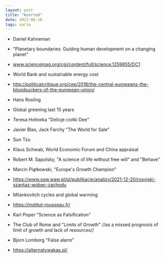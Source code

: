```yaml
---
layout: post
title: "Asorted"
date: 2023-06-10
tags: varia 
---
```


* Daniel Kahneman

* "Planetary boundaries: Guiding human development on a changing planet"

* www.sciencemag.org/cgi/content/full/science.1259855/DC1

* World Bank and sustainable energy cost

* http://politicalcritique.org/cee/2018/the-central-europeans-the-bloodsuckers-of-the-european-union/

* Hans Rosling

* Global greening last 15 years

* Teresa Hołówka "Delicje ciotki Dee"

* Javier Blas, Jack Farchy "The World for Sale"

* Sun Tzu

* Klaus Schwab, World Economic Forum and China appraisal    

* Robert M. Sapolsky, "A science of life without free will" and "Behave"

* Marcin Piątkowski, "Europe's Growth Champion"

* https://www.osw.waw.pl/pl/publikacje/analizy/2021-12-20/rosyjski-szantaz-wobec-zachodu

* Milankovitch cycles and global warming

* https://institut-rousseau.fr/

* Karl Poper "Science as Falsification"

* The Club of Rome and "Limits of Growth" //as a missed prognosis of limit of growth and lack of resources//

* Bjorn Lomborg "False alarm"

* https://alternatywakas.pl/
